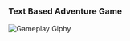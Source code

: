 ### Text Based Adventure Game

![Gameplay Giphy](https://github.com/teyannaearle/Text-Based-Adventure-game/blob/main/HellingtonGiphy.gif?raw=true)
